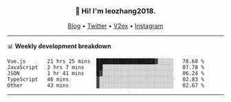 <h3 align="center">👋 Hi! I'm leozhang2018.</h3>
<p align="center">
  <a href="https://leozhang2018.me">Blog</a> •
  <a href="https://twitter.com/leozhang2018">Twitter</a> •
  <a href="https://www.v2ex.com/member/leozhang">V2ex</a> •
  <a href="https://www.instagram.com/leozhanghere">Instagram</a>
</p>

-------

📊 **Weekly development breakdown**
<!--START_SECTION:waka-->

```text
Vue.js       21 hrs 25 mins  ███████████████████▓░░░░░   78.68 %
JavaScript   2 hrs 7 mins    ██░░░░░░░░░░░░░░░░░░░░░░░   07.78 %
JSON         1 hr 41 mins    █▓░░░░░░░░░░░░░░░░░░░░░░░   06.24 %
TypeScript   46 mins         ▓░░░░░░░░░░░░░░░░░░░░░░░░   02.83 %
Other        43 mins         ▓░░░░░░░░░░░░░░░░░░░░░░░░   02.67 %
```

<!--END_SECTION:waka-->
-------
